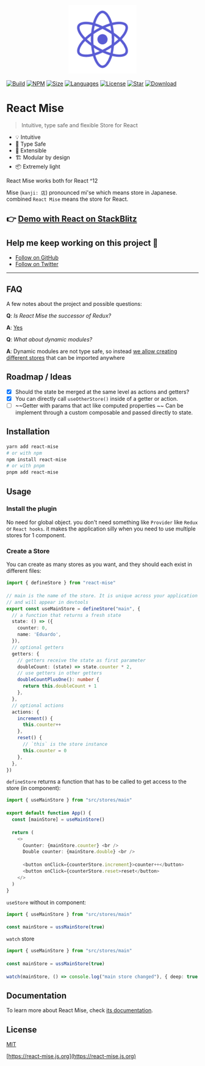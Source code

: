 <p align="center">
  <a href="https://react-mise.js.org" target="_blank" rel="noopener noreferrer">
    <img width="180" src="./docs/public/react-mise.png" alt="React Mise logo">
  </a>
</p>


[![Build](https://github.com/tachibana-shin/react-mise/actions/workflows/test.yml/badge.svg)](https://github.com/tachibana-shin/react-mise/actions/workflows/test.yml)
[![NPM](https://badge.fury.io/js/react-mise.svg)](http://badge.fury.io/js/react-mise)
[![Size](https://img.shields.io/bundlephobia/minzip/react-mise/latest)](https://npmjs.org/package/react-mise)
[![Languages](https://img.shields.io/github/languages/top/tachibana-shin/react-mise)](https://npmjs.org/package/react-mise)
[![License](https://img.shields.io/npm/l/react-mise)](https://npmjs.org/package/react-mise)
[![Star](https://img.shields.io/github/stars/tachibana-shin/react-mise)](https://github.com/tachibana-shin/react-mise/stargazers)
[![Download](https://img.shields.io/npm/dm/react-mise)](https://npmjs.org/package/react-mise)

# React Mise

> Intuitive, type safe and flexible Store for React


- 💡 Intuitive
- 🔑 Type Safe
- 🔌 Extensible
- 🏗 Modular by design
- 📦 Extremely light

React Mise works both for React ^12

Mise (`kanji: 店`) pronounced mi'se which means store in Japanese. combined `React Mise` means the store for React.


## 👉 [Demo with React on StackBlitz](https://stackblitz.com/edit/react-mise-example-vite)


## Help me keep working on this project 💚

- [Follow on GitHub](https://github.com/tachibana-shin)
- [Follow on Twitter](https://twitter.com/tachib_shin)


---

## FAQ

A few notes about the project and possible questions:

**Q**: _Is React Mise the successor of Redux?_

**A**: [Yes](https://react-mise.js.org/guide/scaling-up/state-management.html#react-mise)

**Q**: _What about dynamic modules?_

**A**: Dynamic modules are not type safe, so instead [we allow creating different stores](https://react-mise.js.org/cookbook/composing-stores.html) that can be imported anywhere

## Roadmap / Ideas

- [x] Should the state be merged at the same level as actions and getters?
- [x] You can directly call `useOtherStore()` inside of a getter or action.
- [ ] ~~Getter with params that act like computed properties ~~ Can be implement through a custom composable and passed directly to state.

## Installation

```bash
yarn add react-mise
# or with npm
npm install react-mise
# or with pnpm
pnpm add react-mise
```

## Usage

### Install the plugin

No need for global object. you don't need something like `Provider` like `Redux` or `React hooks`. it makes the application silly when you need to use multiple stores for 1 component.

### Create a Store

You can create as many stores as you want, and they should each exist in different files:

```ts
import { defineStore } from "react-mise"

// main is the name of the store. It is unique across your application
// and will appear in devtools
export const useMainStore = defineStore("main", {
  // a function that returns a fresh state
  state: () => ({
    counter: 0,
    name: 'Eduardo',
  }),
  // optional getters
  getters: {
    // getters receive the state as first parameter
    doubleCount: (state) => state.counter * 2,
    // use getters in other getters
    doubleCountPlusOne(): number {
      return this.doubleCount + 1
    },
  },
  // optional actions
  actions: {
    increment() {
      this.counter++
    },
    reset() {
      // `this` is the store instance
      this.counter = 0
    },
  },
})
```

`defineStore` returns a function that has to be called to get access to the store (in component):

```ts
import { useMainStore } from "src/stores/main"

export default function App() {
  const [mainStore] = useMainStore()

  return (
    <>
      Counter: {mainStore.counter} <br />
      Double counter: {mainStore.double} <br />

      <button onClick={counterStore.increment}>counter++</button>
      <button onClick={counterStore.reset>reset</button>
    </>
  )
}
```

`useStore` without in component:

```ts
import { useMainStore } from "src/stores/main"

const mainStore = ussMainStore(true)
```

`watch` store

```ts
import { useMainStore } from "src/stores/main"

const mainStore = ussMainStore(true)

watch(mainStore, () => console.log("main store changed"), { deep: true })
```

## Documentation

To learn more about React Mise, check [its documentation](https://react-mise.js.org).

## License

[MIT](http://opensource.org/licenses/MIT)

[https://react-mise.js.org](https://react-mise.js.org)

